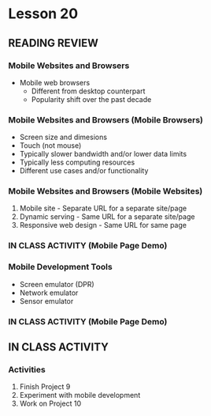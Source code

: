 # Lesson 20
    
## READING REVIEW

### Mobile Websites and Browsers

* Mobile web browsers
    * Different from desktop counterpart
    * Popularity shift over the past decade

### Mobile Websites and Browsers (Mobile Browsers)

* Screen size and dimesions
* Touch (not mouse)
* Typically slower bandwidth and/or lower data limits
* Typically less computing resources
* Different use cases and/or functionality

### Mobile Websites and Browsers (Mobile Websites)

1. Mobile site - Separate URL for a separate site/page
2. Dynamic serving - Same URL for a separate site/page
3. Responsive web design - Same URL for same page

### IN CLASS ACTIVITY (Mobile Page Demo)

### Mobile Development Tools

* Screen emulator (DPR)
* Network emulator
* Sensor emulator

### IN CLASS ACTIVITY (Mobile Page Demo)

## IN CLASS ACTIVITY

### Activities

1. Finish Project 9
2. Experiment with mobile development
3. Work on Project 10

